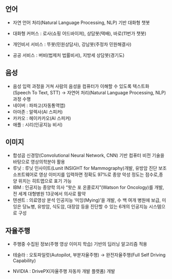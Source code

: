 ## **언어**
* 자연 언어 처리(Natural Language Processing, NLP) 기반 대화형 챗봇

 * 대화형 커머스 : 로사(쇼핑 어드바이져), 상담봇(택배), 바로(11번가 챗봇)
 * 개인비서 서비스 : 뚜봇(민원상담사), 강남봇(주정차 민원해결사)
 * 공공 서비스 : 버비(법제처 법률비서), 지방세 상담봇(경기도) 

## **음성**
* 음성 입력 과정을 거쳐 사람의 음성을 컴퓨터가 이해할 수 있도록 텍스트화(Speech To Text, STT) → 자연어 처리(Natural Language Processing, NLP) 과정 수행
 * 네이버 : 파파고(자동통역앱)
 * 아마존 : 알렉사(AI 스피커)
 * 카카오 : 헤이카카오(AI 스피커)
 * 애플 : 시리(인공지능 비서)

## **이미지**
* 합성곱 신경망(Convolutional Neural Network, CNN) 기반 컴퓨터 비전 기술을 바탕으로 영상의학분야 활용
 * 루닛 : 루닛 인사이트(Lunit INSIGHT for Mammography)개발, 유방암 진단 보조 소프트웨어로 영상 이미지를 입력하면 정확도 97%로 종양 악성 정도는 점수로,종양 위치는 히트맵으로 표기 가능
 * IBM : 인공지능 종양학 의사 “왓슨 포 온콜로지”(Watson for Oncology)를 개발, 전 세계 대형병원 13곳에서 의사로 활약
 * 텐센트 : 의료영상 분석 인공지능 ‘미잉(Mying)’을 개발, 수 백 여개 병원에 보급, 미잉은 당뇨병, 유방암, 식도암, 대장암 등을 진단할 수 있는 6개의 인공지능 시스템으로 구성

## **자율주행**
* 주행중 수집된 정보(주행 영상 이미지 학습) 기반의 딥러닝 알고리즘 적용

 * 테슬라 : 오토파일럿(Autopilot, 부분자율주행) → 완전자율주행(Full Self Driving Capability)
 * NVIDIA : DrivePX(자율주행 자동차 개발 플랫폼) 개발

